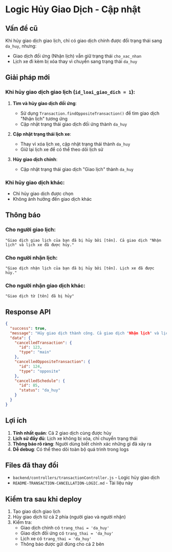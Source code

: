 # Logic Hủy Giao Dịch - Cập nhật

## Vấn đề cũ
Khi hủy giao dịch giao lịch, chỉ có giao dịch chính được đổi trạng thái sang `da_huy`, nhưng:
- Giao dịch đối ứng (Nhận lịch) vẫn giữ trạng thái `cho_xac_nhan`
- Lịch xe đi kèm bị xóa thay vì chuyển sang trạng thái `da_huy`

## Giải pháp mới
### Khi hủy giao dịch giao lịch (`id_loai_giao_dich = 1`):

1. **Tìm và hủy giao dịch đối ứng**:
   - Sử dụng `Transaction.findOppositeTransaction()` để tìm giao dịch "Nhận lịch" tương ứng
   - Cập nhật trạng thái giao dịch đối ứng thành `da_huy`

2. **Cập nhật trạng thái lịch xe**:
   - Thay vì xóa lịch xe, cập nhật trạng thái thành `da_huy`
   - Giữ lại lịch xe để có thể theo dõi lịch sử

3. **Hủy giao dịch chính**:
   - Cập nhật trạng thái giao dịch "Giao lịch" thành `da_huy`

### Khi hủy giao dịch khác:
- Chỉ hủy giao dịch được chọn
- Không ảnh hưởng đến giao dịch khác

## Thông báo
### Cho người giao lịch:
```
"Giao dịch giao lịch của bạn đã bị hủy bởi [tên]. Cả giao dịch "Nhận lịch" và lịch xe đã được hủy."
```

### Cho người nhận lịch:
```
"Giao dịch nhận lịch của bạn đã bị hủy bởi [tên]. Lịch xe đã được hủy."
```

### Cho người nhận giao dịch khác:
```
"Giao dịch từ [tên] đã bị hủy"
```

## Response API
```json
{
  "success": true,
  "message": "Hủy giao dịch thành công. Cả giao dịch "Nhận lịch" và lịch xe đã được hủy.",
  "data": {
    "cancelledTransaction": {
      "id": 123,
      "type": "main"
    },
    "cancelledOppositeTransaction": {
      "id": 124,
      "type": "opposite"
    },
    "cancelledSchedule": {
      "id": 85,
      "status": "da_huy"
    }
  }
}
```

## Lợi ích
1. **Tính nhất quán**: Cả 2 giao dịch cùng được hủy
2. **Lịch sử đầy đủ**: Lịch xe không bị xóa, chỉ chuyển trạng thái
3. **Thông báo rõ ràng**: Người dùng biết chính xác những gì đã xảy ra
4. **Dễ debug**: Có thể theo dõi toàn bộ quá trình trong logs

## Files đã thay đổi
- `backend/controllers/transactionController.js` - Logic hủy giao dịch
- `README-TRANSACTION-CANCELLATION-LOGIC.md` - Tài liệu này

## Kiểm tra sau khi deploy
1. Tạo giao dịch giao lịch
2. Hủy giao dịch từ cả 2 phía (người giao và người nhận)
3. Kiểm tra:
   - Giao dịch chính có `trang_thai = 'da_huy'`
   - Giao dịch đối ứng có `trang_thai = 'da_huy'`
   - Lịch xe có `trang_thai = 'da_huy'`
   - Thông báo được gửi đúng cho cả 2 bên
